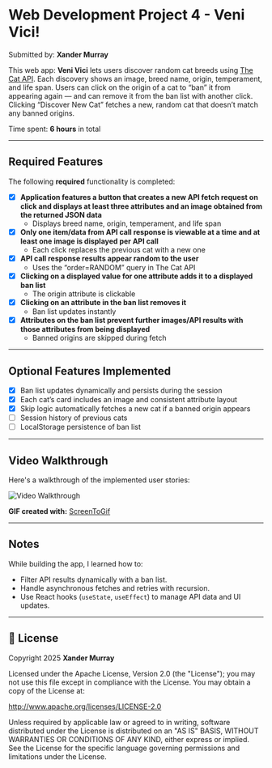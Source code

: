 # Web Development Project 4 - Veni Vici!

Submitted by: **Xander Murray**

This web app: **Veni Vici** lets users discover random cat breeds using [The Cat API](https://thecatapi.com/). Each discovery shows an image, breed name, origin, temperament, and life span. Users can click on the origin of a cat to “ban” it from appearing again — and can remove it from the ban list with another click. Clicking “Discover New Cat” fetches a new, random cat that doesn’t match any banned origins.

Time spent: **6 hours** in total

---

## Required Features

The following **required** functionality is completed:

- [x] **Application features a button that creates a new API fetch request on click and displays at least three attributes and an image obtained from the returned JSON data**
  - Displays breed name, origin, temperament, and life span
- [x] **Only one item/data from API call response is viewable at a time and at least one image is displayed per API call**
  - Each click replaces the previous cat with a new one
- [x] **API call response results appear random to the user**
  - Uses the “order=RANDOM” query in The Cat API
- [x] **Clicking on a displayed value for one attribute adds it to a displayed ban list**
  - The origin attribute is clickable
- [x] **Clicking on an attribute in the ban list removes it**
  - Ban list updates instantly
- [x] **Attributes on the ban list prevent further images/API results with those attributes from being displayed**
  - Banned origins are skipped during fetch

---

## Optional Features Implemented

- [x] Ban list updates dynamically and persists during the session
- [x] Each cat’s card includes an image and consistent attribute layout
- [x] Skip logic automatically fetches a new cat if a banned origin appears
- [ ] Session history of previous cats
- [ ] LocalStorage persistence of ban list

---

## Video Walkthrough

Here's a walkthrough of the implemented user stories:

<img src='http://i.imgur.com/your-gif-link.gif' title='Video Walkthrough' width='' alt='Video Walkthrough' />

**GIF created with:** [ScreenToGif](https://www.screentogif.com/)

---

## Notes

While building the app, I learned how to:

- Filter API results dynamically with a ban list.
- Handle asynchronous fetches and retries with recursion.
- Use React hooks (`useState`, `useEffect`) to manage API data and UI updates.

---

## 📜 License

Copyright 2025 **Xander Murray**

Licensed under the Apache License, Version 2.0 (the "License");
you may not use this file except in compliance with the License.
You may obtain a copy of the License at:

http://www.apache.org/licenses/LICENSE-2.0

Unless required by applicable law or agreed to in writing, software
distributed under the License is distributed on an "AS IS" BASIS,
WITHOUT WARRANTIES OR CONDITIONS OF ANY KIND, either express or implied.
See the License for the specific language governing permissions and
limitations under the License.
